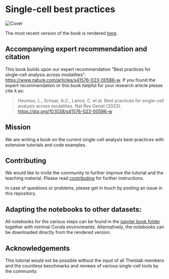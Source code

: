 # Single-cell best practices

![Cover](https://user-images.githubusercontent.com/21954664/217753288-080f727d-a5db-41d3-a439-ea5dbae1d1bc.png)

The most recent version of the book is rendered [here](https://sc-best-practices.org).

## Accompanying expert recommendation and citation

This book builds upon our expert recommendation "Best practices for single-cell analysis across modalities": https://www.nature.com/articles/s41576-023-00586-w.
If you found the expert recommendation or this book helpful for your research article please cite it as:

> Heumos, L., Schaar, A.C., Lance, C. et al. Best practices for single-cell analysis across modalities. Nat Rev Genet (2023). https://doi.org/10.1038/s41576-023-00586-w

## Mission

We are writing a book on the current single-cell analysis best-practices with extensive tutorials and code examples.

## Contributing

We would like to invite the community to further improve the tutorial and the teaching material.
Please read [contributing](https://github.com/theislab/single-cell-best-practices/blob/development/CONTRIBUTING.md) for further instructions.

In case of questions or problems, please get in touch by posting an issue in this repository.

## Adapting the notebooks to other datasets:

All notebooks for the various steps can be found in the [jupyter book folder](single-cell-best-practices/blob/development/jupyter-book) together with minimal Conda environments. Alternatively, the notebooks can be downloaded directly from the rendered version.

## Acknowledgements

This tutorial would not be possible without the input of all Theislab members and the countless benchmarks and reviews of various single-cell tools by the community.
